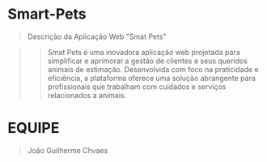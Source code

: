 # Smart-Pets
> Descrição da Aplicação Web "Smat Pets"

>>Smat Pets é uma inovadora aplicação web projetada para simplificar e aprimorar a gestão de clientes e seus queridos animais de estimação. Desenvolvida com foco na praticidade e eficiência, a plataforma oferece uma solução abrangente para profissionais que trabalham com cuidados e serviços relacionados a animais.

# EQUIPE
> João Guilherme Chvaes
